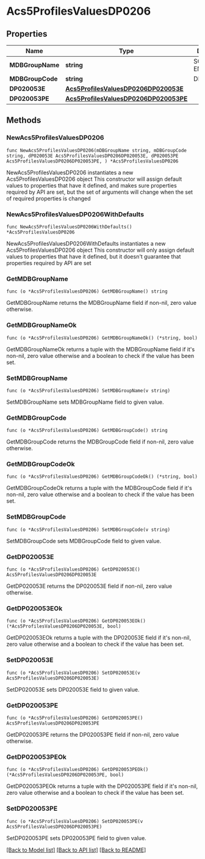 # Acs5ProfilesValuesDP0206

## Properties

Name | Type | Description | Notes
------------ | ------------- | ------------- | -------------
**MDBGroupName** | **string** | SCHOOL ENROLLMENT | 
**MDBGroupCode** | **string** | DP0206 | 
**DP020053E** | [**Acs5ProfilesValuesDP0206DP020053E**](Acs5ProfilesValuesDP0206DP020053E.md) |  | 
**DP020053PE** | [**Acs5ProfilesValuesDP0206DP020053PE**](Acs5ProfilesValuesDP0206DP020053PE.md) |  | 

## Methods

### NewAcs5ProfilesValuesDP0206

`func NewAcs5ProfilesValuesDP0206(mDBGroupName string, mDBGroupCode string, dP020053E Acs5ProfilesValuesDP0206DP020053E, dP020053PE Acs5ProfilesValuesDP0206DP020053PE, ) *Acs5ProfilesValuesDP0206`

NewAcs5ProfilesValuesDP0206 instantiates a new Acs5ProfilesValuesDP0206 object
This constructor will assign default values to properties that have it defined,
and makes sure properties required by API are set, but the set of arguments
will change when the set of required properties is changed

### NewAcs5ProfilesValuesDP0206WithDefaults

`func NewAcs5ProfilesValuesDP0206WithDefaults() *Acs5ProfilesValuesDP0206`

NewAcs5ProfilesValuesDP0206WithDefaults instantiates a new Acs5ProfilesValuesDP0206 object
This constructor will only assign default values to properties that have it defined,
but it doesn't guarantee that properties required by API are set

### GetMDBGroupName

`func (o *Acs5ProfilesValuesDP0206) GetMDBGroupName() string`

GetMDBGroupName returns the MDBGroupName field if non-nil, zero value otherwise.

### GetMDBGroupNameOk

`func (o *Acs5ProfilesValuesDP0206) GetMDBGroupNameOk() (*string, bool)`

GetMDBGroupNameOk returns a tuple with the MDBGroupName field if it's non-nil, zero value otherwise
and a boolean to check if the value has been set.

### SetMDBGroupName

`func (o *Acs5ProfilesValuesDP0206) SetMDBGroupName(v string)`

SetMDBGroupName sets MDBGroupName field to given value.


### GetMDBGroupCode

`func (o *Acs5ProfilesValuesDP0206) GetMDBGroupCode() string`

GetMDBGroupCode returns the MDBGroupCode field if non-nil, zero value otherwise.

### GetMDBGroupCodeOk

`func (o *Acs5ProfilesValuesDP0206) GetMDBGroupCodeOk() (*string, bool)`

GetMDBGroupCodeOk returns a tuple with the MDBGroupCode field if it's non-nil, zero value otherwise
and a boolean to check if the value has been set.

### SetMDBGroupCode

`func (o *Acs5ProfilesValuesDP0206) SetMDBGroupCode(v string)`

SetMDBGroupCode sets MDBGroupCode field to given value.


### GetDP020053E

`func (o *Acs5ProfilesValuesDP0206) GetDP020053E() Acs5ProfilesValuesDP0206DP020053E`

GetDP020053E returns the DP020053E field if non-nil, zero value otherwise.

### GetDP020053EOk

`func (o *Acs5ProfilesValuesDP0206) GetDP020053EOk() (*Acs5ProfilesValuesDP0206DP020053E, bool)`

GetDP020053EOk returns a tuple with the DP020053E field if it's non-nil, zero value otherwise
and a boolean to check if the value has been set.

### SetDP020053E

`func (o *Acs5ProfilesValuesDP0206) SetDP020053E(v Acs5ProfilesValuesDP0206DP020053E)`

SetDP020053E sets DP020053E field to given value.


### GetDP020053PE

`func (o *Acs5ProfilesValuesDP0206) GetDP020053PE() Acs5ProfilesValuesDP0206DP020053PE`

GetDP020053PE returns the DP020053PE field if non-nil, zero value otherwise.

### GetDP020053PEOk

`func (o *Acs5ProfilesValuesDP0206) GetDP020053PEOk() (*Acs5ProfilesValuesDP0206DP020053PE, bool)`

GetDP020053PEOk returns a tuple with the DP020053PE field if it's non-nil, zero value otherwise
and a boolean to check if the value has been set.

### SetDP020053PE

`func (o *Acs5ProfilesValuesDP0206) SetDP020053PE(v Acs5ProfilesValuesDP0206DP020053PE)`

SetDP020053PE sets DP020053PE field to given value.



[[Back to Model list]](../README.md#documentation-for-models) [[Back to API list]](../README.md#documentation-for-api-endpoints) [[Back to README]](../README.md)


